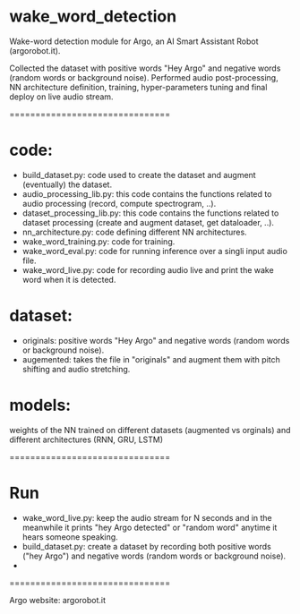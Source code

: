 # wake_word_detection

Wake-word detection module for Argo, an AI Smart Assistant Robot (argorobot.it). 

Collected the dataset with positive words "Hey Argo" and negative words (random words or background noise). 
Performed audio post-processing, NN architecture definition, training, hyper-parameters tuning and final deploy on live audio stream.

===============================

# code: 

- build_dataset.py: code used to create the dataset and augment (eventually) the dataset.
- audio_processing_lib.py: this code contains the functions related to audio processing (record, compute spectrogram, ..).
- dataset_processing_lib.py: this code contains the functions related to dataset processing (create and augment dataset, get dataloader, ..).
- nn_architecture.py: code defining different NN architectures.
- wake_word_training.py: code for training.
- wake_word_eval.py: code for running inference over a singli input audio file.
- wake_word_live.py: code for recording audio live and print the wake word when it is detected.

# dataset: 

- originals: positive words "Hey Argo" and negative words (random words or background noise).
- augemented: takes the file in "originals" and augment them with pitch shifting and audio stretching.

# models: 

weights of the NN trained on different datasets (augmented vs orginals) and different architectures (RNN, GRU, LSTM)

===============================

# Run

- wake_word_live.py: keep the audio stream for N seconds and in the meanwhile it prints "hey Argo detected" or "random word" anytime it hears someone speaking.
- build_dataset.py: create a dataset by recording both positive words ("hey Argo") and negative words (random words or background noise).
- 
===============================

Argo website: argorobot.it
